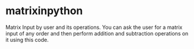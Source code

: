 # matrixinpython
Matrix Input by user and its operations.
You can ask the user for a matrix input of any order and then perform addition and subtraction operations on it using this code.
